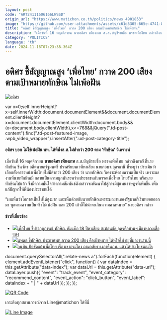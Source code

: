 ```yaml
---
layout: post
code: "ART24111606166LWSSD"
origin_url: "https://www.matichon.co.th/politics/news_4901853"
image: "https://github.com/user-attachments/assets/c61d5305-665e-4741-8184-ce16e6051dab"
title: "อดิศร ชี้สัญญาณสูง ‘เพื่อไทย’ กวาด 200 เสียง ตามเป้าหมายทักษิณ ไม่เพ้อฝัน"
description: "เมื่อวันที่ 16 พฤศจิกายน นายอดิศร เพียงเกษ ส.ส.บัญชีรายชื่อ พรรคเพื่อไทย กล่าวถึงกรณีที่นายทักษิณ ชินวัตร อดีตนายกรัฐมนตรี ปราศรัยบนเวทีหาเสียง"
category: "POLITICS"
language: "th"
date: 2024-11-16T07:23:38.364Z
---
```


# อดิศร ชี้สัญญาณสูง ‘เพื่อไทย’ กวาด 200 เสียง ตามเป้าหมายทักษิณ ไม่เพ้อฝัน

[![อดิศร](https://www.matichon.co.th/wp-content/uploads/2024/11/maiperfun1.jpg "maiperfun1")](https://www.matichon.co.th/wp-content/uploads/2024/11/maiperfun1.jpg)

var x=0;self.innerHeight?x=self.innerWidth:document.documentElement&&document.documentElement.clientHeight?x=document.documentElement.clientWidth:document.body&&(x=document.body.clientWidth),x<=768&&jQuery(".td-post-content").find(".td-post-featured-image, .wpb\_video\_wrapper").insertAfter(".ud-post-category-title");

#### **อดิศร บอก ไม่ใช่เพ้อฝัน พท. ได้ที่นั่งส.ส.ไม่ต่ำกว่า 200 ตาม ‘ทักษิณ’ วิเคราะห์**

เมื่อวันที่ 16 พฤศจิกายน **นายอดิศร เพียงเกษ** ส.ส.บัญชีรายชื่อ พรรคเพื่อไทย กล่าวถึงกรณีที่นายทักษิณ ชินวัตร อดีตนายกรัฐมนตรี ปราศรัยบนเวทีหาเสียง นายกอบจ.อุดรธานี ที่ระบุว่า ประเมินว่าเลือกตั้งคราวหน้าเพื่อไทยไม่มีต่ำกว่า 200 เสียง ว่า นายทักษิณ วิเคราะห์ตามความเป็นจริง เพราะผลงานที่นายทักษิณมี กลายเป็นความผูกพันระหว่างประชาชนกับพรรคเพื่อไทย ไทยรักไทย หรือนายทักษิณไปแล้ว จึงมีความมั่นใจว่าความสัมพันธ์ดังกล่าวจะพัฒนาไปสู่การมีผู้แทนราษฎรที่เพิ่มขึ้น เพื่อแก้ปัญหาให้พี่น้องประชาชนได้

“ผมเห็นว่าโอกาสเป็นไปได้สูงมาก และเห็นด้วยกับนายทักษิณ​ เพราะผลงานของรัฐบาลก็เริ่มทยอยออกมา พูดตามความเป็นจริงไม่เพ้อฝัน และ 200 เก้าอี้ไม่น่าจะเกินความคาดหมาย” นายอดิศร กล่าว

#### ข่าวที่เกี่ยวข้อง

*   [![](https://www.matichon.co.th/wp-content/uploads/2024/11/satornshut1.jpg)เพื่อไทย ชี้ปรากฏการณ์ ทักษิณ คัมแบ๊ก 18 ปีหาเสียง สะท้อนชัด อุดรคือบ้าน-เมืองหลวงเสื้อแดง](https://www.matichon.co.th/politics/news_4901718)
*   [![](https://www.matichon.co.th/wp-content/uploads/2024/11/4621488444.jpg)นพดล ชี้ทักษิณ ประกาศพท.กวาด 200 เสียง คือเป้าหมาย ได้หรือไม่ อยู่ที่ผลงานรบ.นี้](https://www.matichon.co.th/politics/news_4901644)
*   [![](https://www.matichon.co.th/wp-content/uploads/2024/11/2064704777.jpg)อนุทิน ปัดขัดแย้งเพื่อไทย เรื่องเขากระโดง ถามกลับรบ.เอาคืนภท. แล้วได้ประโยชน์อะไร](https://www.matichon.co.th/politics/news_4897910)

document.querySelectorAll(".relate-news a").forEach(function(element) { element.addEventListener("click", function() { var dataIndex = this.getAttribute("data-index"); var dataUrl = this.getAttribute("data-url"); dataLayer.push({ "event": "track\_event", "event\_category": "recommend\_content", "event\_action": "click\_button", "event\_label": dataIndex + " | " + dataUrl }); }); });

[![QR Code](https://www.matichon.co.th/wp-content/uploads/2023/07/wob1371z.jpg)](https://lin.ee/ht0nDxX)

เกาะติดทุกสถานการณ์จาก Line@matichon ได้ที่นี่

[![Line Image](https://www.matichon.co.th/wp-content/uploads/2023/07/th.png)](https://lin.ee/ht0nDxX)